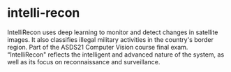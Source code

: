 # intelli-recon
IntelliRecon uses deep learning to monitor and detect changes in satellite images. It also classifies illegal military activities in the country's border region. Part of the ASDS21 Computer Vision course final exam. “IntelliRecon" reflects the intelligent and advanced nature of the system, as well as its focus on reconnaissance and surveillance.
